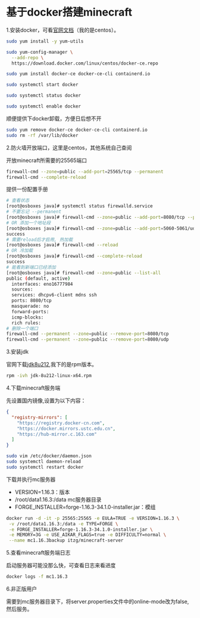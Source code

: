 # 基于docker搭建minecraft

1.安装docker，可看[官网文档](https://docs.docker.com/engine/install/centos/)（我的是centos）。

```sh
sudo yum install -y yum-utils

sudo yum-config-manager \
  --add-repo \
  https://download.docker.com/linux/centos/docker-ce.repo

sudo yum install docker-ce docker-ce-cli containerd.io

sudo systemctl start docker

sudo systemctl status docker

sudo systemctl enable docker
```

顺便提供下docker卸载，方便日后想不开

```sh
sudo yum remove docker-ce docker-ce-cli containerd.io
sudo rm -rf /var/lib/docker
```

2.防火墙开放端口，这里是centos，其他系统自己查阅

开放minecraft所需要的25565端口

```sh
firewall-cmd --zone=public --add-port=25565/tcp --permanent
firewall-cmd --complete-reload
```

提供一份配置手册

```sh
# 查看状态
[root@osboxes java]# systemctl status firewalld.service
# 不要忘记 --permanent
[root@osboxes java]# firewall-cmd --zone=public --add-port=8080/tcp --permanent
# OR 添加一个地址段
[root@osboxes java]# firewall-cmd --zone=public --add-port=5060-5061/udp --permanent
success
# 需要reload后才启用, 热加载
[root@osboxes java]# firewall-cmd --reload
# OR 冷加载
[root@osboxes java]# firewall-cmd --complete-reload
success
# 能看到新端口已经添加
[root@osboxes java]# firewall-cmd --zone=public --list-all
public (default, active)
  interfaces: eno16777984
  sources:
  services: dhcpv6-client mdns ssh
  ports: 8080/tcp
  masquerade: no
  forward-ports:
  icmp-blocks:
  rich rules:
# 删除一个端口
firewall-cmd --permanent --zone=public --remove-port=8080/tcp
firewall-cmd --permanent --zone=public --remove-port=8080/udp
```

3.安装jdk

官网下载[jdk8u212](https://www.oracle.com/java/technologies/javase/javase8u211-later-archive-downloads.html),我下的是rpm版本。

```sh
rpm -ivh jdk-8u212-linux-x64.rpm
```

4.下载minecraft服务端

先设置国内镜像,设置为以下内容：

```json
{
  "registry-mirrors": [
    "https://registry.docker-cn.com",
    "https://docker.mirrors.ustc.edu.cn",
    "https://hub-mirror.c.163.com"
  ]
}
```

```sh
sudo vim /etc/docker/daemon.json
sudo systemctl daemon-reload
sudo systemctl restart docker
```

下载并执行mc服务器

- VERSION=1.16.3：版本
- /root/data1.16.3:/data mc服务器目录
- FORGE_INSTALLER=forge-1.16.3-34.1.0-installer.jar：模组

```sh
docker run -d -it -p 25565:25565 -e EULA=TRUE -e VERSION=1.16.3 \
 -v /root/data1.16.3:/data -e TYPE=FORGE \
 -e FORGE_INSTALLER=forge-1.16.3-34.1.0-installer.jar \
 -e MEMORY=3G -e USE_AIKAR_FLAGS=true -e DIFFICULTY=normal \
 --name mc1.16.3backup itzg/minecraft-server
```

5.查看minecraft服务端日志

启动服务器可能没那么快，可查看日志来看进度

```sh
docker logs -f mc1.16.3
```

6.非正版用户

需要到mc服务器目录下，将server.properties文件中的online-mode改为false,然后服务。
